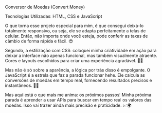 Conversor de Moedas (Convert Money)

Tecnologias Utilizadas:
HTML, CSS e JavaScript

O que torna esse projeto especial para mim, é que consegui deixá-lo totalmente responsivo, ou seja, ele se adapta perfeitamente a telas de celular. Então, não importa onde você esteja, pode conferir as taxas de câmbio de forma rápida e fácil. 😍

Segundo, a estilização com CSS: coloquei minha criatividade em ação para deixar a interface não apenas funcional, mas também visualmente atraente. Cores e layouts escolhidos para criar uma experiência agradável. 🎨✨

Mas não é só sobre a aparência, a lógica por trás disso é empolgante. O JavaScript é a estrela que faz a parada funcionar hehe. Ele calcula as conversões de moedas em tempo real, fornecendo resultados precisos e instantâneos. 💼🤖

Mas aqui está o que mais me anima: os próximos passos! Minha próxima parada é aprender a usar APIs para buscar em tempo real os valores das moedas. Isso vai trazer ainda mais precisão e praticidade. 📈🌍
